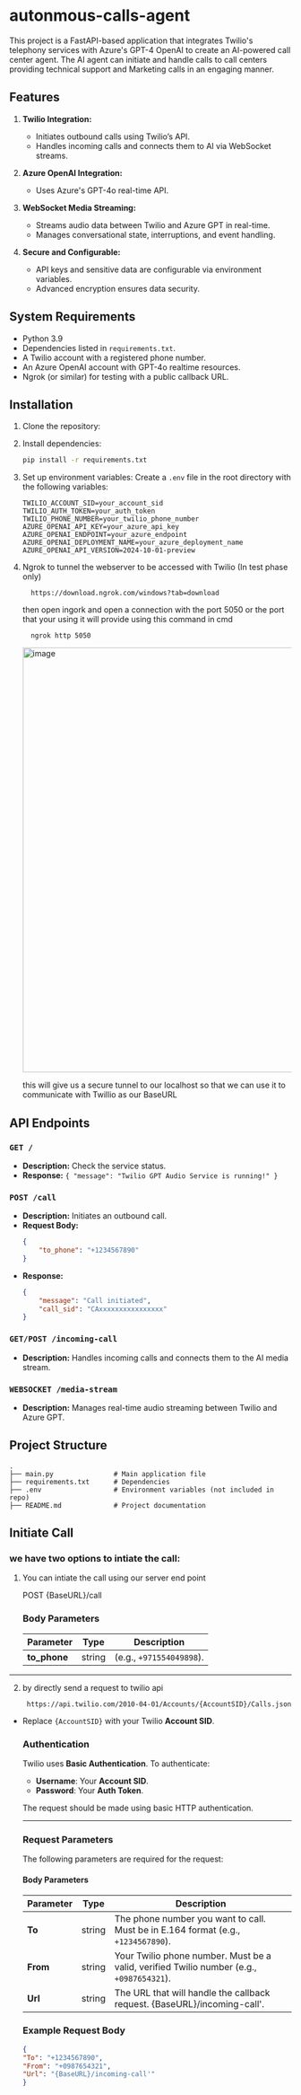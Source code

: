 # autonmous-calls-agent

This project is a FastAPI-based application that integrates Twilio's telephony services with Azure's GPT-4 OpenAI to create an AI-powered call center agent. The AI agent can initiate and handle calls to call centers providing technical support and Marketing calls in an engaging manner.

## Features
1. **Twilio Integration:**
   - Initiates outbound calls using Twilio’s API.
   - Handles incoming calls and connects them to AI via WebSocket streams.

2. **Azure OpenAI Integration:**
   - Uses Azure's GPT-4o  real-time API.

3. **WebSocket Media Streaming:**
   - Streams audio data between Twilio and Azure GPT in real-time.
   - Manages conversational state, interruptions, and event handling.

5. **Secure and Configurable:**
   - API keys and sensitive data are configurable via environment variables.
   - Advanced encryption ensures data security.

## System Requirements
- Python 3.9
- Dependencies listed in `requirements.txt`.
- A Twilio account with a registered phone number.
- An Azure OpenAI account with GPT-4o realtime resources.
- Ngrok (or similar) for testing with a public callback URL.

## Installation
1. Clone the repository:

2. Install dependencies:
   ```bash
   pip install -r requirements.txt
   ```
3. Set up environment variables:
   Create a `.env` file in the root directory with the following variables:
   ```env
   TWILIO_ACCOUNT_SID=your_account_sid
   TWILIO_AUTH_TOKEN=your_auth_token
   TWILIO_PHONE_NUMBER=your_twilio_phone_number
   AZURE_OPENAI_API_KEY=your_azure_api_key
   AZURE_OPENAI_ENDPOINT=your_azure_endpoint
   AZURE_OPENAI_DEPLOYMENT_NAME=your_azure_deployment_name
   AZURE_OPENAI_API_VERSION=2024-10-01-preview
   ```
3. Ngrok to tunnel the webserver to be accessed with Twilio (In test phase only)

         https://download.ngrok.com/windows?tab=download
      
   then open ingork and open a connection with the port 5050 or the port that your using it will provide 
   using this command in cmd 

         ngrok http 5050
      <img width="757" alt="image" src="https://github.com/user-attachments/assets/2ab52cd0-5085-4ab3-985b-9ec409ebf512" />
      
      this will give us a secure tunnel to our localhost so that we can use it to communicate with Twillio as our BaseURL


## API Endpoints
### `GET /`
- **Description:** Check the service status.
- **Response:** `{ "message": "Twilio GPT Audio Service is running!" }`

### `POST /call`
- **Description:** Initiates an outbound call.
- **Request Body:**
  ```json
  {
      "to_phone": "+1234567890"
  }
  ```
- **Response:**
  ```json
  {
      "message": "Call initiated",
      "call_sid": "CAxxxxxxxxxxxxxxxx"
  }
  ```

### `GET/POST /incoming-call`
- **Description:** Handles incoming calls and connects them to the AI media stream.

### `WEBSOCKET /media-stream`
- **Description:** Manages real-time audio streaming between Twilio and Azure GPT.

## Project Structure
```
.
├── main.py               # Main application file
├── requirements.txt      # Dependencies
├── .env                  # Environment variables (not included in repo)
├── README.md             # Project documentation
```

## Initiate Call

### we have two options to intiate the call:
1. You can intiate the call using our server end point

   POST {BaseURL}/call

   ### **Body Parameters**
   | Parameter  | Type   | Description                                                                                      
   |------------|--------|--------------------------------------------------------------------------------------------------|
   | **to_phone**     | string |  (e.g., `+971554049898`).                 |

---

2.  by directly send a request to twilio api

         https://api.twilio.com/2010-04-01/Accounts/{AccountSID}/Calls.json
- Replace `{AccountSID}` with your Twilio **Account SID**.


   ###  Authentication

   Twilio uses **Basic Authentication**. To authenticate:

   - **Username**: Your **Account SID**.
   - **Password**: Your **Auth Token**.

   The request should be made using basic HTTP authentication.

   ---

   ### Request Parameters

   The following parameters are required for the request:

   #### **Body Parameters**

   | Parameter  | Type   | Description                                                                                      |
   |------------|--------|--------------------------------------------------------------------------------------------------|
   | **To**     | string | The phone number you want to call. Must be in E.164 format (e.g., `+1234567890`).                 |
   | **From**   | string | Your Twilio phone number. Must be a valid, verified Twilio number (e.g., `+0987654321`).         |
   | **Url**    | string | The URL that will handle the callback request. {BaseURL}/incoming-call'.      |

   ### **Example Request Body**

   ```json
   {
   "To": "+1234567890",
   "From": "+0987654321",
   "Url": "{BaseURL}/incoming-call'"
   }
